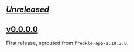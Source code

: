 ## [_Unreleased_](https://github.com/freckle/freckle-app/compare/freckle-env-v0.0.0.0...main)

## [v0.0.0.0](https://github.com/freckle/freckle-app/tree/freckle-env-v0.0.0.0/freckle-env)

First release, sprouted from `freckle-app-1.18.2.0`.
